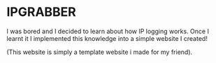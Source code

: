 # IPGRABBER
I was bored and I decided to learn about how IP logging works. Once I learnt it I implemented this knowledge into a simple website I created!

(This website is simply a template website i made for my friend).
